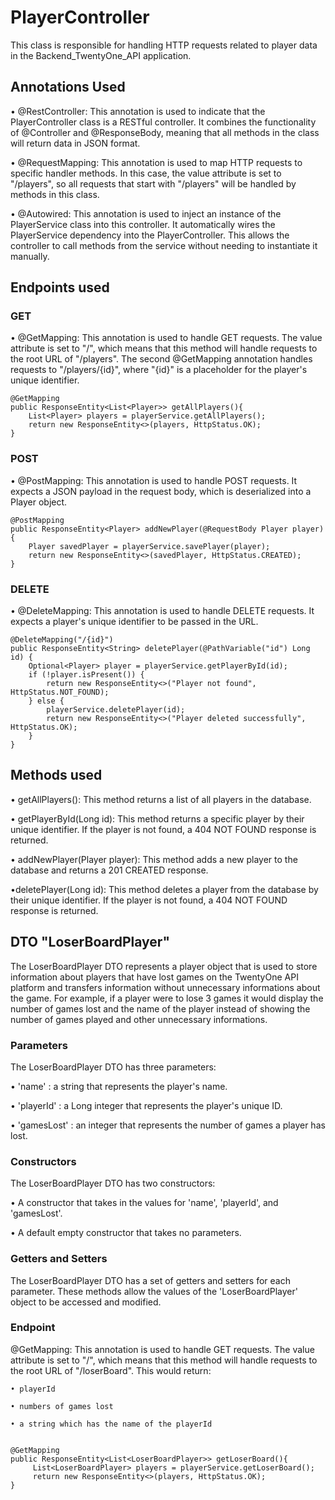 # PlayerController
This class is responsible for handling HTTP requests related to player data in the Backend_TwentyOne_API application.

## Annotations Used
• @RestController: This annotation is used to indicate that the PlayerController class is a RESTful controller. It combines the functionality of @Controller and @ResponseBody, meaning that all methods in the class will return data in JSON format.

• @RequestMapping: This annotation is used to map HTTP requests to specific handler methods. In this case, the value attribute is set to "/players", so all requests that start with "/players" will be handled by methods in this class.

• @Autowired: This annotation is used to inject an instance of the PlayerService class into this controller. It automatically wires the PlayerService dependency into the PlayerController. This allows the controller to call methods from the service without needing to instantiate it manually.

## Endpoints used
### GET
• @GetMapping: This annotation is used to handle GET requests. The value attribute is set to "/", which means that this method will handle requests to the root URL of "/players". The second @GetMapping annotation handles requests to "/players/{id}", where "{id}" is a placeholder for the player's unique identifier.

    @GetMapping
    public ResponseEntity<List<Player>> getAllPlayers(){
        List<Player> players = playerService.getAllPlayers();
        return new ResponseEntity<>(players, HttpStatus.OK);
    }

### POST
• @PostMapping: This annotation is used to handle POST requests. It expects a JSON payload in the request body, which is deserialized into a Player object.

    @PostMapping
    public ResponseEntity<Player> addNewPlayer(@RequestBody Player player){
        Player savedPlayer = playerService.savePlayer(player);
        return new ResponseEntity<>(savedPlayer, HttpStatus.CREATED);
    }

### DELETE
• @DeleteMapping: This annotation is used to handle DELETE requests. It expects a player's unique identifier to be passed in the URL.

    @DeleteMapping("/{id}")
    public ResponseEntity<String> deletePlayer(@PathVariable("id") Long id) {
        Optional<Player> player = playerService.getPlayerById(id);
        if (!player.isPresent()) {
            return new ResponseEntity<>("Player not found", HttpStatus.NOT_FOUND);
        } else {
            playerService.deletePlayer(id);
            return new ResponseEntity<>("Player deleted successfully", HttpStatus.OK);
        }
    }


## Methods used
• getAllPlayers(): This method returns a list of all players in the database.

• getPlayerById(Long id): This method returns a specific player by their unique identifier. If the player is not found, a 404 NOT FOUND response is returned.

• addNewPlayer(Player player): This method adds a new player to the database and returns a 201 CREATED response.

•deletePlayer(Long id): This method deletes a player from the database by their unique identifier. If the player is not found, a 404 NOT FOUND response is returned.

## DTO "LoserBoardPlayer"

The LoserBoardPlayer DTO represents a player object that is used to store information about players that have lost games on the TwentyOne API platform and transfers information without unnecessary informations about the game. For example, if a player were to lose 3 games it would display the number of games lost and the name of the player instead of showing the number of games played and other unnecessary informations.

### Parameters 

The LoserBoardPlayer DTO has three parameters:

• 'name' : a string that represents the player's name.

• 'playerId' : a Long integer that represents the player's unique ID.

• 'gamesLost' : an integer that represents the number of games a player has lost.

### Constructors

The LoserBoardPlayer DTO has two constructors:

• A constructor that takes in the values for 'name', 'playerId', and 'gamesLost'.

• A default empty constructor that takes no parameters.

### Getters and Setters

The LoserBoardPlayer DTO has a set of getters and setters for each parameter. These methods allow the values of the 'LoserBoardPlayer' object to be accessed and modified.

### Endpoint

@GetMapping: This annotation is used to handle GET requests. The value attribute is set to "/", which means that this method will handle requests to the root URL of "/loserBoard". This would return:

    • playerId

    • numbers of games lost

    • a string which has the name of the playerId

    
    @GetMapping
    public ResponseEntity<List<LoserBoardPlayer>> getLoserBoard(){
         List<LoserBoardPlayer> players = playerService.getLoserBoard();
         return new ResponseEntity<>(players, HttpStatus.OK);
    }


